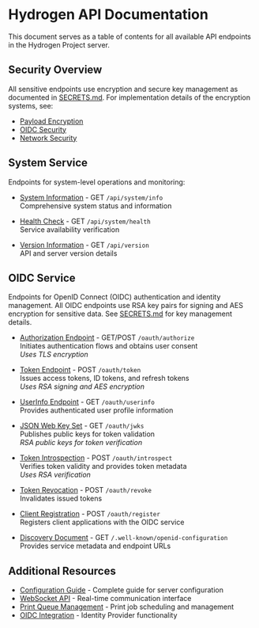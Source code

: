 # Hydrogen API Documentation

This document serves as a table of contents for all available API endpoints in the Hydrogen Project server.

## Security Overview

All sensitive endpoints use encryption and secure key management as documented in [SECRETS.md](../SECRETS.md). For implementation details of the encryption systems, see:
- [Payload Encryption](../payload/README.md)
- [OIDC Security](./oidc_integration.md)
- [Network Security](./reference/network_architecture.md)

## System Service

Endpoints for system-level operations and monitoring:

- [System Information](./api/system/system_info.md) - GET `/api/system/info`  
  Comprehensive system status and information
  
- [Health Check](./api/system/system_health.md) - GET `/api/system/health`  
  Service availability verification
  
- [Version Information](./api/system/system_version.md) - GET `/api/version`  
  API and server version details

## OIDC Service

Endpoints for OpenID Connect (OIDC) authentication and identity management. All OIDC endpoints use RSA key pairs for signing and AES encryption for sensitive data. See [SECRETS.md](../SECRETS.md) for key management details.

- [Authorization Endpoint](./api/oidc/oidc_endpoints.md#authorization) - GET/POST `/oauth/authorize`  
  Initiates authentication flows and obtains user consent  
  *Uses TLS encryption*

- [Token Endpoint](./api/oidc/oidc_endpoints.md#token) - POST `/oauth/token`  
  Issues access tokens, ID tokens, and refresh tokens  
  *Uses RSA signing and AES encryption*
  
- [UserInfo Endpoint](./api/oidc/oidc_endpoints.md#userinfo) - GET `/oauth/userinfo`  
  Provides authenticated user profile information
  
- [JSON Web Key Set](./api/oidc/oidc_endpoints.md#jwks) - GET `/oauth/jwks`  
  Publishes public keys for token validation  
  *RSA public keys for token verification*

- [Token Introspection](./api/oidc/oidc_endpoints.md#introspection) - POST `/oauth/introspect`  
  Verifies token validity and provides token metadata  
  *Uses RSA verification*
  
- [Token Revocation](./api/oidc/oidc_endpoints.md#revocation) - POST `/oauth/revoke`  
  Invalidates issued tokens
  
- [Client Registration](./api/oidc/oidc_endpoints.md#registration) - POST `/oauth/register`  
  Registers client applications with the OIDC service
  
- [Discovery Document](./api/oidc/oidc_endpoints.md#discovery) - GET `/.well-known/openid-configuration`  
  Provides service metadata and endpoint URLs

## Additional Resources

- [Configuration Guide](./configuration.md) - Complete guide for server configuration
- [WebSocket API](./web_socket.md) - Real-time communication interface
- [Print Queue Management](./print_queue.md) - Print job scheduling and management
- [OIDC Integration](./oidc_integration.md) - Identity Provider functionality
